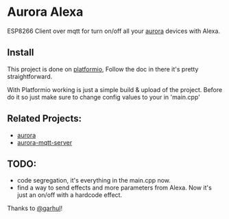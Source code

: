 # Aurora Alexa

ESP8266 Client over mqtt for turn on/off all your [aurora](https://github.com/garhul/aurora) devices with Alexa.


## Install

This project is done on [platformio](https://platformio.org/), Follow the doc in there it's pretty straightforward.

With Platformio working is just a simple build & upload of the project. 
Before do it so just make sure to change config values to your in 'main.cpp'

## Related Projects:

- [aurora](https://github.com/garhul/aurora)
- [aurora-mqtt-server](https://github.com/sfabrizio/aurora-mqtt-server)


## TODO:
- code segregation, it's everything in the main.cpp now.
- find a way to send effects and more parameters from Alexa. Now it's just an on/off with a hardcode effect. 


Thanks to [@garhul](https://github.com/garhul)!